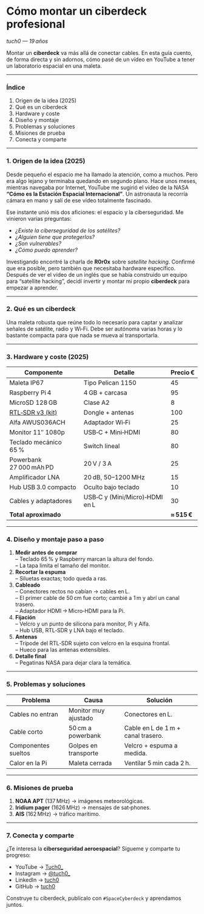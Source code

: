 # Cómo montar un ciberdeck profesional

_tuch0 — 19 años_

Montar un **ciberdeck** va más allá de conectar cables. En esta guía cuento, de forma directa y sin adornos, cómo pasé de un vídeo en YouTube a tener un laboratorio espacial en una maleta.

***

### Índice

1. Origen de la idea (2025)
2. Qué es un ciberdeck
3. Hardware y coste
4. Diseño y montaje
5. Problemas y soluciones
6. Misiones de prueba
7. Conecta y comparte

***

### 1. Origen de la idea (2025)

Desde pequeño el espacio me ha llamado la atención, como a muchos. Pero era algo lejano y terminaba quedando en segundo plano. Hace unos meses, mientras navegaba por Internet, YouTube me sugirió el vídeo de la NASA **“Cómo es la Estación Espacial Internacional”**. Un astronauta la recorría cámara en mano y salí de ese vídeo totalmente fascinado.

Ese instante unió mis dos aficiones: el espacio y la ciberseguridad. Me vinieron varias preguntas:

* _¿Existe la ciberseguridad de los satélites?_
* _¿Alguien tiene que protegerlos?_
* _¿Son vulnerables?_
* _¿Cómo puedo aprender?_

Investigando encontré la charla de **R0r0x** sobre _satellite hacking_. Confirmé que era posible, pero también que necesitaba hardware específico. Después de ver el vídeo de un inglés que se había construido un equipo para “satellite hacking”, decidí invertir y montar mi propio **ciberdeck** para empezar a aprender.

***

### 2. Qué es un ciberdeck

Una maleta robusta que reúne todo lo necesario para captar y analizar señales de satélite, radio y Wi‑Fi. Debe ser autónoma varias horas y lo bastante compacta para que nada se mueva al transportarla.

***

### 3. Hardware y coste (2025)

| Componente                                    | Detalle                        | Precio €    |
| --------------------------------------------- | ------------------------------ | ----------- |
| Maleta IP67                                   | Tipo Pelican 1150              | 45          |
| Raspberry Pi 4                                | 4 GB + carcasa                 | 95          |
| MicroSD 128 GB                                | Clase A2                       | 8           |
| [RTL‑SDR v3 (kit)](https://amzn.eu/d/60LToUB) | Dongle + antenas               | 100         |
| Alfa AWUS036ACH                               | Adaptador Wi‑Fi                | 25          |
| Monitor 11″ 1080p                             | USB‑C + Mini‑HDMI              | 80          |
| Teclado mecánico 65 %                         | Switch lineal                  | 80          |
| Powerbank 27 000 mAh PD                       | 20 V / 3 A                     | 25          |
| Amplificador LNA                              | 20 dB, 50–1200 MHz             | 15          |
| Hub USB 3.0 compacto                          | Oculto bajo teclado            | 10          |
| Cables y adaptadores                          | USB‑C y (Mini/Micro)‑HDMI en L | 30          |
| **Total aproximado**                          |                                | **≈ 515 €** |

***

### 4. Diseño y montaje paso a paso

1. **Medir antes de comprar**\
   – Teclado 65 % y Raspberry marcan la altura del fondo.\
   – La tapa limita el tamaño del monitor.
2. **Recortar la espuma**\
   – Siluetas exactas; todo queda a ras.
3. **Cableado**\
   – Conectores rectos no cabían → cables en L.\
   – El primer cable de 50 cm fue corto; cambié a 1 m y abrí un canal trasero.\
   – Adaptador HDMI → Micro‑HDMI para la Pi.
4. **Fijación**\
   – Velcro y un punto de silicona para monitor, Pi y Alfa.\
   – Hub USB, RTL‑SDR y LNA bajo el teclado.
5. **Antenas**\
   – Trípode del RTL‑SDR sujeto con velcro en la esquina frontal.\
   – Hueco para las antenas extensibles.
6. **Detalle final**\
   – Pegatinas NASA para dejar clara la temática.

***

### 5. Problemas y soluciones

| Problema            | Causa                | Solución                           |
| ------------------- | -------------------- | ---------------------------------- |
| Cables no entran    | Monitor muy ajustado | Conectores en L.                   |
| Cable corto         | 50 cm a powerbank    | Cable en L de 1 m + canal trasero. |
| Componentes sueltos | Golpes en transporte | Velcro + espuma a medida.          |
| Calor en la Pi      | Maleta cerrada       | Ventilar 5 min cada 2 h.           |

***

### 6. Misiones de prueba

1. **NOAA APT** (137 MHz) → imágenes meteorológicas.
2. **Iridium pager** (1626 MHz) → mensajes de sat‑phones.
3. **AIS** (162 MHz) → tráfico marítimo.

***

### 7. Conecta y comparte

¿Te interesa la **ciberseguridad aeroespacial**? Sígueme y comparte tu progreso:

* YouTube -> [Tuch0\_](https://www.youtube.com/@tuch0_)
* Instagram → [@tuch0\_](https://www.instagram.com/tuch0_/)
* LinkedIn → [tuch0](https://www.linkedin.com/in/tuch0/)
* GitHub → [tuch0](https://github.com/Tuch0)

Construye tu ciberdeck, publícalo con `#SpaceCyberdeck` y aprendamos juntos.
